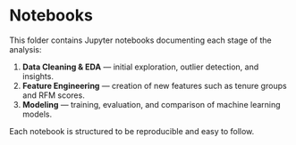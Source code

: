 # Notebooks

This folder contains Jupyter notebooks documenting each stage of the analysis:  
1. **Data Cleaning & EDA** — initial exploration, outlier detection, and insights.  
2. **Feature Engineering** — creation of new features such as tenure groups and RFM scores.  
3. **Modeling** — training, evaluation, and comparison of machine learning models.  

Each notebook is structured to be reproducible and easy to follow.

